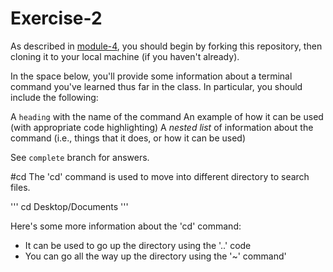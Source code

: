 # Exercise-2

As described in [module-4](https://github.com/INFO-201/m4-git-intro), you should begin by forking this repository, then cloning it to your local machine (if you haven't already).

In the space below, you'll provide some information about a terminal command you've learned thus far in the class. In particular, you should include the following:

A `heading` with the name of the command
An example of how it can be used (with appropriate code highlighting)
A _nested list_ of information about the command (i.e., things that it does, or how it can be used)

See `complete` branch for answers.

#cd
The 'cd' command is used to move into different directory to search files.

'''
cd Desktop/Documents
'''

Here's some more information about the 'cd' command:

- It can be used to go up the directory using the '..' code
- You can go all the way up the directory using the '~' command'